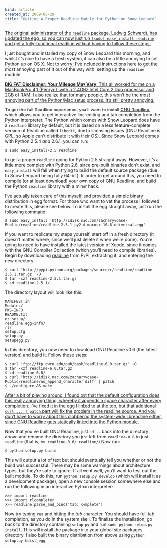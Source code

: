 ```yaml
--- 
kind: article
created_at: 2009-08-29
title: "Getting A Proper Readline Module for Python on Snow Leopard"
---
```


<ins>
  The original administrator of the <code>readline</code> package, Ludwig
  Schwardt, <a href="#comment-32227068">has updated</a> the egg, so you can now
  just run <code>[sudo] easy_install readline</code> and get a fully-functional
  readline without having to follow these steps.
</ins>

I just bought and installed my copy of Snow Leopard this morning, and whilst
it’s nice to have a fresh system, it can also be a little annoying to set Python
up on OS X. Not to worry; I’ve included instructions here to get the *most*
annoying part of it out of the way with: setting up the `readline` module.

<ins>
  <strong>BIG FAT Disclaimer: Your Mileage May Vary</strong>.
  This all worked for me on a MacBookPro 4,1 (Penryn), with a 2.4GHz Intel Core
  2 Duo processor and 2GB of RAM.
</ins>

<ins>
  I also realize that for many people, this won’t be the <em>most</em> annoying
  part of the Python/Mac setup process. It’s still pretty annoying.
</ins>

To get the full Readline experience, you’ll want to install
[GNU Readline](http://tiswww.case.edu/php/chet/readline/rltop.html), which
allows you to get interactive line-editing and tab completion from the Python
interpreter. The Python which comes with Snow Leopard does have a `readline`
library by default, but it is based on a less feature-complete version of
Readline called `libedit`, due to licensing issues (GNU Readline is GPL, so
Apple can’t distribute it with their OS). Since Snow Leopard comes with Python
2.5.4 *and* 2.6.1, you can run:

    $ sudo easy_install-2.5 readline

to get a proper `readline` going for Python 2.5 straight away. However, it’s a
little more complex with Python 2.6, since pre-built binaries don’t exist, and
`easy_install` will fail when trying to build the default source package (due to
Snow Leopard being fully 64-bit). In order to get around this, you need to
compile (or at least download) your own copy of GNU Readline, and build the
Python `readline` library with a minor hack.

I’ve actually taken care of this myself, and provided a simple binary
distribution in egg format. For those who want to vet the process I followed to
create this, please see below. To install the egg straight away, just run the
following command:

    $ sudo easy_install 'http://idisk.mac.com/zacharyvoase-Public/readline/readline-2.5.1-py2.6-macosx-10.6-universal.egg'

If you want to replicate my steps yourself, start off in a fresh directory (it
doesn’t matter where, since we’ll just delete it when we’re done). You’re going
to need to have installed the latest version of Xcode, since it comes with the
GNU Compiler Collection (which you’ll need to compile libraries). Begin by
downloading [readline](http://pypi.python.org/pypi/readline) from PyPI,
extracting it, and entering the new directory:

    $ curl 'http://pypi.python.org/packages/source/r/readline/readline-2.5.1.tar.gz' -O
    $ tar -xzf readline-2.5.1.tar.gz
    $ cd readline-2.5.1/

The directory layout will look like this:

    MANIFEST.in
    Modules/
    PKG-INFO
    README.txt
    ez_setup/
    readline.egg-info/
    rl/
    setup.cfg
    setup.py
    setupegg.py

In this directory, you now need to download GNU Readline v0.6 (the latest
version) and build it. Follow these steps:

    $ curl 'ftp://ftp.cwru.edu/pub/bash/readline-6.0.tar.gz' -O
    $ tar -xzf readline-6.0.tar.gz
    $ cd readline-6.0/
    $ curl 'http://idisk.mac.com/zacharyvoase-Public/readline/no_append_character.diff' | patch
    $ ./configure && make

<ins>
  After a bit of playing around, I found out that the default configuration does
  this really annoying thing, whereby it appends a space character after every
  completion. I’ve fixed it in the egg I linked to at the top, but that
  additional <code>curl ... | patch</code> part will fix the problem in the
  readline source. And you don’t have to worry about this clobbering the
  system-wide libreadline either, since GNU Readline gets statically linked into
  the Python module.
</ins>

Now that you've built GNU Readline, just `cd ..` back into the directory above
and rename the directory you just left from `readline-0.6` to just `readline`
(that is, `mv readline-0.6/ readline/`) Now run:

    $ python setup.py build

This will output a lot of text but should eventually tell you whether or not the
build was successful. There may be some warnings about architecture types, but
they’re safe to ignore. If all went well, you’ll want to test out the built
module. To do this, run `python setup.py develop` (which will install it as a
development package), open a new console session somewhere else and run the
following in an interactive Python interpreter:

    >>> import readline
    >>> import rlcompleter
    >>> readline.parse_and_bind('tab: complete')

Now try typing `rea` and hitting the *tab* character. You should have full tab
completion, as you do in the system shell. To finalize the installation, go back
to the directory containing `setup.py` and run `sudo python setup.py install`.
This will install the package into your global site packages directory. I also
built the binary distribution from above using `python setup.py bdist_egg`.
